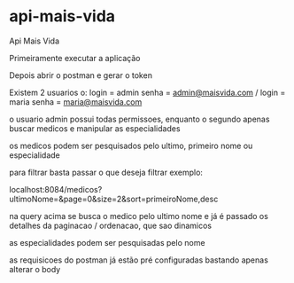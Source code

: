 # api-mais-vida
Api Mais Vida


Primeiramente executar a aplicação 

Depois abrir o postman e gerar o token

Existem 2 usuarios o: login = admin senha = admin@maisvida.com / login = maria senha = maria@maisvida.com 

o usuario admin possui todas permissoes, enquanto o segundo apenas buscar medicos e manipular as especialidades

os medicos podem ser pesquisados pelo ultimo, primeiro nome ou especialidade 

para filtrar basta passar o que deseja filtrar exemplo:

localhost:8084/medicos?ultimoNome=&page=0&size=2&sort=primeiroNome,desc

na query acima se busca o medico pelo ultimo nome e já é passado os detalhes da paginacao / ordenacao, que sao dinamicos 

as especialidades podem ser pesquisadas pelo nome 


as requisicoes do postman já estão pré configuradas bastando apenas alterar o body









